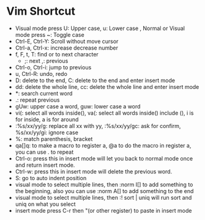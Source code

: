 # Vim Shortcut

- Visual mode press U: Upper case, u: Lower case , Normal or Visual mode press ~: Toggle case
- Ctrl-E, Ctrl-Y: Scroll without move cursor
- Ctrl-a, Ctrl-x: increase decrease number
- f, F, t, T: find or to next character
    - ;: next ,: previous
- Ctrl-o, Ctrl-i: jump to previous
- u, Ctrl-R: undo, redo
- D: delete to the end, C: delete to the end and enter insert mode
- dd: delete the whole line, cc: delete the whole line and enter insert mode
- *: search current word
- .: repeat previous
- gUw: upper case a word, guw: lower case a word
- vi(: select all words inside(),  va(: select all words inside() include (),  i is for inside, a is for around
- :%s/xx/yy/g: replace all xx with yy,  :%s/xx/yy/gc: ask for confirm, %s/xx/yy/gi: ignore case
- %: match parenthesis, bracket
- qa[]q: to make a macro to register a,  @a to do the macro in register a, you can use . to repeat
- Ctrl-o: press this in insert mode will let you back to normal mode once and return insert mode.
- Ctrl-w: press this in insert mode will delete the previous word.
- S: go to auto indent position
- visual mode to select multiple lines, then :norm I[] to add something to the beginning, also you can use :norm A[] to add something to the end
- visual mode to select multiple lines, then :! sort | uniq will run sort and uniq on what you select
- insert mode press C-r then "(or other register) to paste in insert mode

